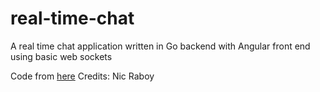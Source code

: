 # real-time-chat
A real time chat application written in Go backend with Angular front end using basic web sockets

Code from <a href="https://www.thepolyglotdeveloper.com/2016/12/create-real-time-chat-app-golang-angular-2-websockets/">here</a>
Credits: Nic Raboy
